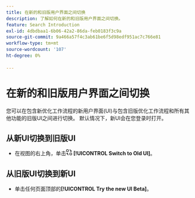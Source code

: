 ```yaml
---
title: 在新的和旧版用户界面之间切换
description: 了解如何在新的和旧版用户界面之间切换。
feature: Search Introduction
exl-id: 4dbdbaa1-6b06-42a2-86da-feb0183f3c9a
source-git-commit: 9a466a57f4c3ab61be6f5d98edf951ac7c766e81
workflow-type: tm+mt
source-wordcount: '107'
ht-degree: 0%

---
```


# 在新的和旧版用户界面之间切换

您可以在包含<!-- default optimization workflow -->新优化工作流程的新用户界面(UI)与包含旧版优化工作流程和所有其他功能的旧版UI之间进行切换。 默认情况下，新UI会在您登录时打开。

## 从新UI切换到旧版UI

* 在视图的右上角，单击![切换到旧UI](/help/search-social-commerce/assets/switch-to-old-ui.png "切换到旧UI") **[!UICONTROL Switch to Old UI]**。

## 从旧版UI切换到新UI

* 单击任何页面顶部的&#x200B;**[!UICONTROL Try the new UI Beta]**。

<!-- CHANGING ICON/location/wording WITH GA :

* In the upper right of any page, click **[!UICONTROL Switch to New UI]**.

 -->

<!--
>[!MORELIKETHIS]
>
>* [How the user interface is organized](user-interface.md)
-->
